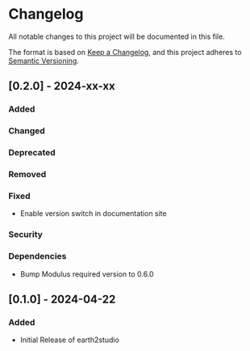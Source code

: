<!-- markdownlint-disable MD024 -->
# Changelog

All notable changes to this project will be documented in this file.

The format is based on [Keep a Changelog](https://keepachangelog.com/en/1.0.0/),
and this project adheres to [Semantic Versioning](https://semver.org/spec/v2.0.0.html).

## [0.2.0] - 2024-xx-xx

### Added

### Changed

### Deprecated

### Removed

### Fixed

- Enable version switch in documentation site

### Security

### Dependencies

- Bump Modulus required version to 0.6.0

## [0.1.0] - 2024-04-22

### Added

- Initial Release of earth2studio
